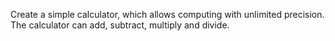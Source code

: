 Create a simple calculator, which allows computing with unlimited precision.
The calculator can add, subtract, multiply and divide.
